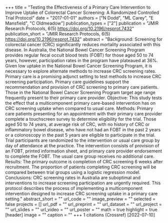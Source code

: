 +++
title = "Testing the Effectiveness of a Primary Care Intervention to Improve Uptake of Colorectal Cancer Screening: A Randomized Controlled Trial Protocol"
date = "2017-01-01"
authors = ["N Dodd", "ML Carey", "E Mansfield", "C Oldmeadow"]
publication_types = ["2"]
publication = "JMIR Research Protocols, 6(5) https://doi.org/10.2196/resprot.7432"
publication_short = "JMIR Research Protocols, 6(5) https://doi.org/10.2196/resprot.7432"
abstract = "Background: Screening for colorectal cancer (CRC) significantly reduces mortality associated with this disease. In Australia, the National Bowel Cancer Screening Program provides regular fecal occult blood tests (FOBT) for those aged 50 to 74 years, however, participation rates in the program have plateaued at 36%. Given low uptake in the National Bowel Cancer Screening Program, it is necessary to explore alternate methods to increase CRC screening rates. Primary care is a promising adjunct setting to test methods to increase CRC screening participation. Primary care guidelines support the recommendation and provision of CRC screening to primary care patients. Those in the National Bowel Cancer Screening Program target age range frequently present to their primary care provider. Objective: This study tests the effect that a multicomponent primary care-based intervention has on CRC screening uptake when compared to usual care. Methods: Primary care patients presenting for an appointment with their primary care provider complete a touchscreen survey to determine eligibility for the trial. Those aged 50 to 74 years, at average risk of CRC, with no history of CRC or inflammatory bowel disease, who have not had an FOBT in the past 2 years or a colonoscopy in the past 5 years are eligible to participate in the trial. Trial participants are randomized to the intervention or usual care group by day of attendance at the practice. The intervention consists of provision of an FOBT, printed information sheet, and primary care provider endorsement to complete the FOBT. The usual care group receives no additional care. Results: The primary outcome is completion of CRC screening 6 weeks after recruitment. The proportion of patients completing CRC screening will be compared between trial groups using a logistic regression model. Conclusions: CRC screening rates in Australia are suboptimal and interventions to increase screening participation are urgently required. This protocol describes the process of implementing a multicomponent intervention designed to increase CRC screening uptake in a primary care setting."
abstract_short = ""
url_code = ""
image_preview = ""
selected = false
projects = []
url_pdf = ""
url_preprint = ""
url_dataset = ""
url_project = ""
url_slides = ""
url_video = ""
url_poster = ""
math = true
highlight = true
[header]
image = ""
caption = ""
+++
1 citations (Crossref) [2022-07-10]
